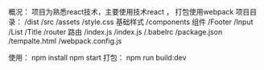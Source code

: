 概况： 项目为熟悉react技术，主要使用技术react ， 打包使用webpack
项目目录：
    /dist
    /src
      /assets
        /style.css 基础样式
      /components  组件
        /Footer
        /Input
        /List
        /Title
      /router  路由
         /index.js
      /index.js
    /.babelrc
    /package.json
    /tempalte.html
    /webpack.config.js

使用： npm install
      npm start
打包： npm  run build:dev


